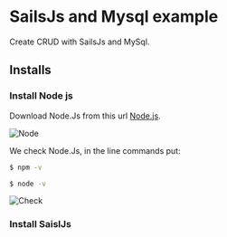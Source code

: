 # SailsJs and Mysql example
Create CRUD with SailsJs and MySql.
## Installs
### Install Node js
Download Node.Js from this url [Node.js](https://nodejs.org/).

![Node](https://github.com/miguelcast/SailsJs-and-Mysql-example/blob/master/20160630-080945_capture.gif)

We check Node.Js, in the line commands put:

```sh
$ npm -v
```

```sh
$ node -v
```

![Check](https://github.com/miguelcast/SailsJs-and-Mysql-example/blob/master/20160630-083341_capture.gif)

### Install SaislJs
